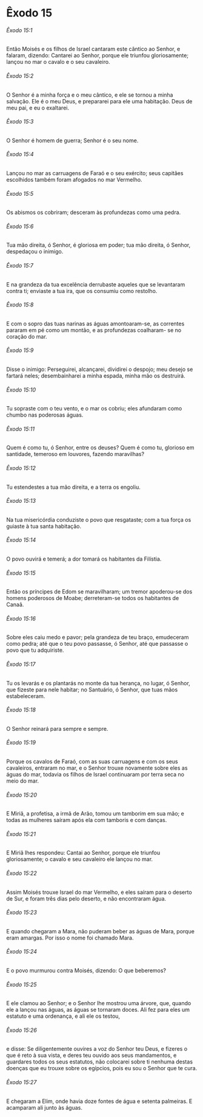 # Êxodo 15

###### Êxodo 15:1

Então Moisés e os filhos de Israel cantaram este cântico ao Senhor, e falaram, dizendo: Cantarei ao Senhor, porque ele triunfou gloriosamente; lançou no mar o cavalo e o seu cavaleiro.

###### Êxodo 15:2

O Senhor é a minha força e o meu cântico, e ele se tornou a minha salvação. Ele é o meu Deus, e prepararei para ele uma habitação. Deus de meu pai, e eu o exaltarei.

###### Êxodo 15:3

O Senhor é homem de guerra; Senhor é o seu nome.

###### Êxodo 15:4

Lançou no mar as carruagens de Faraó e o seu exército; seus capitães escolhidos também foram afogados no mar Vermelho.

###### Êxodo 15:5

Os abismos os cobriram; desceram às profundezas como uma pedra.

###### Êxodo 15:6

Tua mão direita, ó Senhor, é gloriosa em poder; tua mão direita, ó Senhor, despedaçou o inimigo.

###### Êxodo 15:7

E na grandeza da tua excelência derrubaste aqueles que se levantaram contra ti; enviaste a tua ira, que os consumiu como restolho.

###### Êxodo 15:8

E com o sopro das tuas narinas as águas amontoaram-se, as correntes pararam em pé como um montão, e as profundezas coalharam- se no coração do mar.

###### Êxodo 15:9

Disse o inimigo: Perseguirei, alcançarei, dividirei o despojo; meu desejo se fartará neles; desembainharei a minha espada, minha mão os destruirá.

###### Êxodo 15:10

Tu sopraste com o teu vento, e o mar os cobriu; eles afundaram como chumbo nas poderosas águas.

###### Êxodo 15:11

Quem é como tu, ó Senhor, entre os deuses? Quem é como tu, glorioso em santidade, temeroso em louvores, fazendo maravilhas?

###### Êxodo 15:12

Tu estendestes a tua mão direita, e a terra os engoliu.

###### Êxodo 15:13

Na tua misericórdia conduziste o povo que resgataste; com a tua força os guiaste à tua santa habitação.

###### Êxodo 15:14

O povo ouvirá e temerá; a dor tomará os habitantes da Filístia.

###### Êxodo 15:15

Então os príncipes de Edom se maravilharam; um tremor apoderou-se dos homens poderosos de Moabe; derreteram-se todos os habitantes de Canaã.

###### Êxodo 15:16

Sobre eles caiu medo e pavor; pela grandeza de teu braço, emudeceram como pedra; até que o teu povo passasse, ó Senhor, até que passasse o povo que tu adquiriste.

###### Êxodo 15:17

Tu os levarás e os plantarás no monte da tua herança, no lugar, ó Senhor, que fizeste para nele habitar; no Santuário, ó Senhor, que tuas mãos estabeleceram.

###### Êxodo 15:18

O Senhor reinará para sempre e sempre.

###### Êxodo 15:19

Porque os cavalos de Faraó, com as suas carruagens e com os seus cavaleiros, entraram no mar, e o Senhor trouxe novamente sobre eles as águas do mar, todavia os filhos de Israel continuaram por terra seca no meio do mar.

###### Êxodo 15:20

E Miriã, a profetisa, a irmã de Arão, tomou um tamborim em sua mão; e todas as mulheres saíram após ela com tamboris e com danças.

###### Êxodo 15:21

E Miriã lhes respondeu: Cantai ao Senhor, porque ele triunfou gloriosamente; o cavalo e seu cavaleiro ele lançou no mar.

###### Êxodo 15:22

Assim Moisés trouxe Israel do mar Vermelho, e eles saíram para o deserto de Sur, e foram três dias pelo deserto, e não encontraram água.

###### Êxodo 15:23

E quando chegaram a Mara, não puderam beber as águas de Mara, porque eram amargas. Por isso o nome foi chamado Mara.

###### Êxodo 15:24

E o povo murmurou contra Moisés, dizendo: O que beberemos?

###### Êxodo 15:25

E ele clamou ao Senhor; e o Senhor lhe mostrou uma árvore, que, quando ele a lançou nas águas, as águas se tornaram doces. Ali fez para eles um estatuto e uma ordenança, e ali ele os testou,

###### Êxodo 15:26

e disse: Se diligentemente ouvires a voz do Senhor teu Deus, e fizeres o que é reto à sua vista, e deres teu ouvido aos seus mandamentos, e guardares todos os seus estatutos, não colocarei sobre ti nenhuma destas doenças que eu trouxe sobre os egípcios, pois eu sou o Senhor que te cura.

###### Êxodo 15:27

E chegaram a Elim, onde havia doze fontes de água e setenta palmeiras. E acamparam ali junto às águas.

